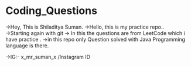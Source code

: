 # Coding_Questions
->Hey, This is Shiladitya Suman.
->Hello, this is my practice repo..<br>
->Starting again with git 
-> In this the questions are from LeetCode which i have practice .
->in this repo only Question solved with Java Programming language is there.



->IG:- x_mr_suman_x   /Instagram ID
